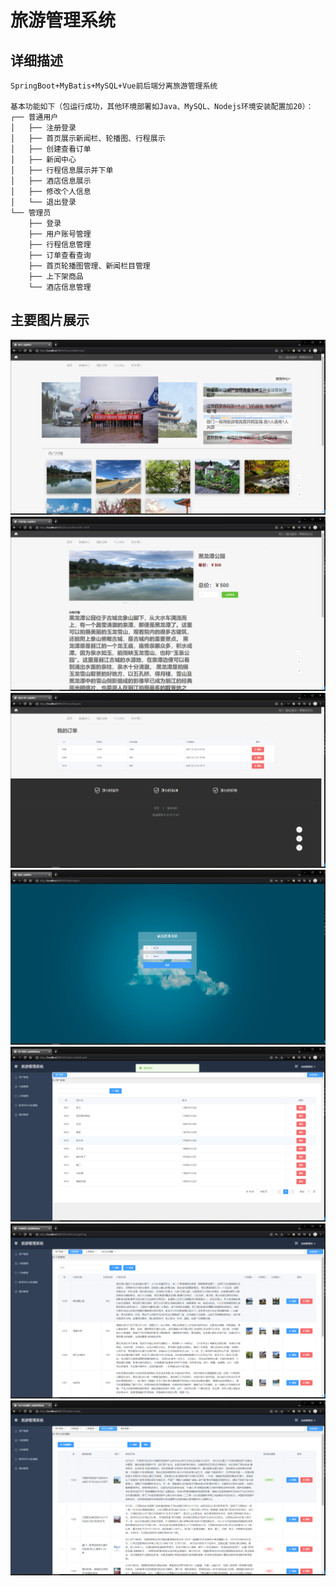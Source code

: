 # 旅游管理系统

## 详细描述
```
SpringBoot+MyBatis+MySQL+Vue前后端分离旅游管理系统

基本功能如下（包运行成功，其他环境部署如Java、MySQL、Nodejs环境安装配置加20）：
┌── 普通用户
│   ├── 注册登录
│   ├── 首页展示新闻栏、轮播图、行程展示
│   ├── 创建查看订单
│   ├── 新闻中心
│   ├── 行程信息展示并下单
│   ├── 酒店信息展示
│   ├── 修改个人信息
│   └── 退出登录
└── 管理员
    ├── 登录
    ├── 用户账号管理
    ├── 行程信息管理
    ├── 订单查看查询
    ├── 首页轮播图管理、新闻栏目管理
    ├── 上下架商品
    └── 酒店信息管理
```

## 主要图片展示
![](img/2022-02-21-23-53-38.png)
![](img/2022-02-21-23-54-03.png)
![](img/2022-02-21-23-54-32.png)
![](img/2022-02-21-23-54-43.png)
![](img/2022-02-21-23-55-02.png)
![](img/2022-02-21-23-55-22.png)
![](img/2022-02-21-23-55-44.png)